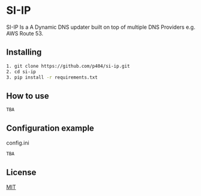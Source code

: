 # SI-IP

SI-IP Is a A Dynamic DNS updater built on top of multiple DNS Providers e.g. AWS Route 53.

## Installing
```bash
1. git clone https://github.com/p404/si-ip.git
2. cd si-ip
3. pip install -r requirements.txt
```
## How to use
```bash
TBA
```
## Configuration example
config.ini
```bash
TBA
```
## License
[MIT](https://github.com/p404/si-ip/blob/master/LICENSE)
